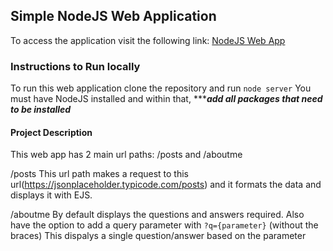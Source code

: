 ## Simple NodeJS Web Application

To access the application visit the following link:
<a href="http://ec2-18-236-89-7.us-west-2.compute.amazonaws.com/nodejs/" target="_blank">NodeJS Web App</a>

### Instructions to Run locally

To run this web application clone the repository and run ```node server```
You must have NodeJS installed and within that, ************add all packages that need to be installed*********

#### Project Description

This web app has 2 main url paths: /posts and /aboutme

/posts
This url path makes a request to this url(https://jsonplaceholder.typicode.com/posts) and it formats the data and displays it with EJS.

/aboutme
By default displays the questions and answers required. Also have the option to add a query parameter 
with ```?q={parameter}``` (without the braces)
This dispalys a single question/answer based on the parameter
